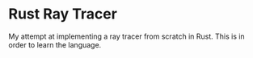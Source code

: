 # Rust Ray Tracer

My attempt at implementing a ray tracer from scratch in Rust. This is in order to learn the language. 
